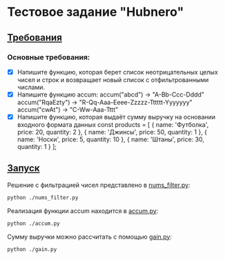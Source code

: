 # Тестовое задание "Hubnero"

## [Требования](#требования)

### Основные требования:

- [x] Напишите функцию, которая берет список неотрицательных целых чисел и строк и возвращает новый список с отфильтрованными числами.
- [x] Напишите функцию accum:
accum("abcd") -> "A-Bb-Ccc-Dddd"
accum("RqaEzty") -> "R-Qq-Aaa-Eeee-Zzzzz-Tttttt-Yyyyyyy"
accum("cwAt") -> "C-Ww-Aaa-Tttt"
- [x] Напишите функцию, которая выдаёт сумму выручку на основании входного формата данных
const products = [
{ name: 'Футболка', price: 20, quantity: 2 },
{ name: 'Джинсы', price: 50, quantity: 1 },
{ name: 'Носки', price: 5, quantity: 10 },
{ name: 'Штаны', price: 30, quantity: 1 }
];

## [Запуск](#запуск)

Решение с фильтрацией чисел представлено в [nums_filter.py](nums_filter.py):
```bash
python ./nums_filter.py
```

Реализация функции accum находится в [accum.py](accum.py):
```bash
python ./accum.py
```

Сумму выручки можно рассчитать с помощью [gain.py](gain.py):
```bash
python ./gain.py
```
